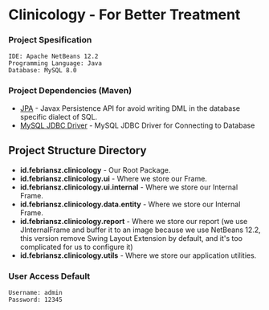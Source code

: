 # Clinicology - For Better Treatment

### Project Spesification
    IDE: Apache NetBeans 12.2
    Programming Language: Java
    Database: MySQL 8.0
    
### Project Dependencies (Maven)
* [JPA](https://mvnrepository.com/artifact/javax.persistence/javax.persistence-api) - Javax Persistence API for avoid writing DML in the database specific dialect of SQL.
* [MySQL JDBC Driver](https://mvnrepository.com/artifact/mysql/mysql-connector-java) - MySQL JDBC Driver for Connecting to Database
    
## Project Structure Directory
* **id.febriansz.clinicology** - Our Root Package.
* **id.febriansz.clinicology.ui** - Where we store our Frame.
* **id.febriansz.clinicology.ui.internal** - Where we store our Internal Frame.
* **id.febriansz.clinicology.data.entity** - Where we store our Internal Frame.
* **id.febriansz.clinicology.report** - Where we store our report (we use JInternalFrame and buffer it to an image because we use NetBeans 12.2, this version remove Swing Layout Extension by default, and it's too complicated for us to configure it)
* **id.febriansz.clinicology.utils** - Where we store our application utilities.
    
### User Access Default
    Username: admin
    Password: 12345
